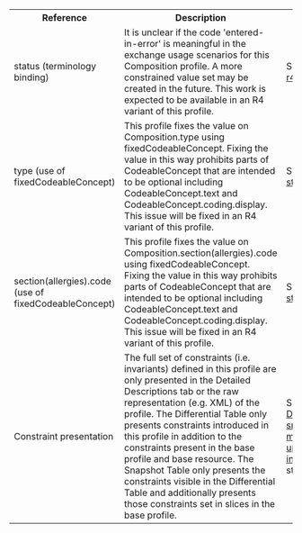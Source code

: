 <table class="list" width="100%">
<tbody>
  <tr>
    <th>Reference</th>
    <th>Description</th>
    <th>Issue No.</th>
  </tr>
  <tr>
        <td>status (terminology binding)</td>
        <td>It is unclear if the code 'entered-in-error' is meaningful in the exchange usage scenarios for this Composition profile. A more constrained value set may be created in the future. This work is expected to be available in an R4 variant of this profile.</td>
        <td>See <a href="https://github.com/AuDigitalHealth/ci-fhir-r4/issues/57">ci-fhir-r4/issues/57</a></td>
  </tr>
  <tr>
        <td>type (use of fixedCodeableConcept)</td>
        <td>This profile fixes the value on Composition.type using fixedCodeableConcept. Fixing the value in this way prohibits parts of CodeableConcept that are intended to be optional including CodeableConcept.text and CodeableConcept.coding.display. This issue will be fixed in an R4 variant of this profile.</td>
        <td>See <a href="https://github.com/AuDigitalHealth/ci-fhir-stu3/issues/48">ci-fhir-stu3/issues/48</a></td>
  </tr>
  <tr>
        <td>section(allergies).code (use of fixedCodeableConcept)</td>
        <td>This profile fixes the value on Composition.section(allergies).code using fixedCodeableConcept. Fixing the value in this way prohibits parts of CodeableConcept that are intended to be optional including CodeableConcept.text and CodeableConcept.coding.display. This issue will be fixed in an R4 variant of this profile.</td>
        <td>See <a href="https://github.com/AuDigitalHealth/ci-fhir-stu3/issues/48">ci-fhir-stu3/issues/48</a></td>
 </tr>
  <tr>
        <td>Constraint presentation</td>
        <td>The full set of constraints (i.e. invariants) defined in this profile are only presented in the Detailed Descriptions tab or the raw representation (e.g. XML) of the profile. The Differential Table only presents constraints introduced in this profile in addition to the constraints present in the base profile and base resource. The Snapshot Table only presents the constraints visible in the Differential Table and additionally presents those constraints set in slices in the base profile.</td>
        <td>See Zulip <a href="https://chat.fhir.org/#narrow/stream/179252-IG-creation/topic/Derived.20profile.20snapshot.20missing.20upstream.20invariants">Derived profile snapshot missing upstream invariants</a> stream</td>
  </tr>
</tbody>
</table>
